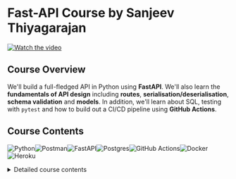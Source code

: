 # Fast-API Course by Sanjeev Thiyagarajan

[![Watch the video](https://img.youtube.com/vi/https://www.youtube.com/watch?v=0sOvCWFmrtA/default.jpg)](https://www.youtube.com/watch?v=0sOvCWFmrtA&t=605s)

## Course Overview

We'll build a full-fledged API in Python using **FastAPI**. We'll also learn the **fundamentals of API design** including **routes**, **serialisation/deserialisation**, **schema validation** and **models**. In addition, we'll learn about SQL, testing with `pytest` and how to build out a CI/CD pipeline using **GitHub Actions**.

## Course Contents

![Python](https://img.shields.io/badge/python-3670A0?style=for-the-badge&logo=python&logoColor=ffdd54)![Postman](https://img.shields.io/badge/Postman-FF6C37?style=for-the-badge&logo=postman&logoColor=white)![FastAPI](https://img.shields.io/badge/FastAPI-005571?style=for-the-badge&logo=fastapi)![Postgres](https://img.shields.io/badge/postgres-%23316192.svg?style=for-the-badge&logo=postgresql&logoColor=white)![GitHub Actions](https://img.shields.io/badge/github%20actions-%232671E5.svg?style=for-the-badge&logo=githubactions&logoColor=white)![Docker](https://img.shields.io/badge/docker-%230db7ed.svg?style=for-the-badge&logo=docker&logoColor=white)![Heroku](https://img.shields.io/badge/heroku-%23430098.svg?style=for-the-badge&logo=heroku&logoColor=white)

<details>
    <summary>Detailed course contents</summary>

- [00:00](https://www.youtube.com/watch?v=0sOvCWFmrtA&t=0s) Intro
- [06:33](https://www.youtube.com/watch?v=0sOvCWFmrtA&t=393s) Project Overview
- [11:22](https://www.youtube.com/watch?v=0sOvCWFmrtA&t=682s) Mac Python Installation
- [13:15](https://www.youtube.com/watch?v=0sOvCWFmrtA&t=795s) Mac VS Code install and setup
- [16:37](https://www.youtube.com/watch?v=0sOvCWFmrtA&t=997s) Windows Python Installation
- [18:30](https://www.youtube.com/watch?v=0sOvCWFmrtA&t=1110s) Windows VS Code install and setup
- [22:11](https://www.youtube.com/watch?v=0sOvCWFmrtA&t=1331s) Python virtual Env Basics
- [24:35](https://www.youtube.com/watch?v=0sOvCWFmrtA&t=1475s) Virtual Env on windows
- [28:56](https://www.youtube.com/watch?v=0sOvCWFmrtA&t=1736s) Virtual Env on Mac
- [34:17](https://www.youtube.com/watch?v=0sOvCWFmrtA&t=2057s) Install dependencies w/ pip
- [36:21](https://www.youtube.com/watch?v=0sOvCWFmrtA&t=2181s) Starting FastAPI
- [39:23](https://www.youtube.com/watch?v=0sOvCWFmrtA&t=2363s) Path Operations
- [53:22](https://www.youtube.com/watch?v=0sOvCWFmrtA&t=3202s) Intro `toman`
- [57:34](https://www.youtube.com/watch?v=0sOvCWFmrtA&t=3454s) HTTP Requests
- [1:07:29](https://www.youtube.com/watch?v=0sOvCWFmrtA&t=4049s) Schema Validation with Pydantic
- [1:22:45](https://www.youtube.com/watch?v=0sOvCWFmrtA&t=4965s) CRUD Operations
- [1:29:44](https://www.youtube.com/watch?v=0sOvCWFmrtA&t=5384s) Storing in Array
- [1:34:06](https://www.youtube.com/watch?v=0sOvCWFmrtA&t=5646s) Creating
- [1:38:15](https://www.youtube.com/watch?v=0sOvCWFmrtA&t=5895s) Postman Collections & saving requests
- [1:39:47](https://www.youtube.com/watch?v=0sOvCWFmrtA&t=5987s) Retrieve One
- [1:48:10](https://www.youtube.com/watch?v=0sOvCWFmrtA&t=6490s) Path order Matters
- [1:52:46](https://www.youtube.com/watch?v=0sOvCWFmrtA&t=6766s) Changing response Status Codes
- [2:01:49](https://www.youtube.com/watch?v=0sOvCWFmrtA&t=7309s) Deleting
- [2:10:31](https://www.youtube.com/watch?v=0sOvCWFmrtA&t=7831s) Updating
- [2:18:02](https://www.youtube.com/watch?v=0sOvCWFmrtA&t=8282s) Automatic Documentation
- [2:21:34](https://www.youtube.com/watch?v=0sOvCWFmrtA&t=8494s) Python packages
- [2:24:11](https://www.youtube.com/watch?v=0sOvCWFmrtA&t=8651s) Database Intro
- [2:28:54](https://www.youtube.com/watch?v=0sOvCWFmrtA&t=8934s) Postgres Windows Install
- [2:31:28](https://www.youtube.com/watch?v=0sOvCWFmrtA&t=9088s) Postgres Mac Install
- [2:34:26](https://www.youtube.com/watch?v=0sOvCWFmrtA&t=9266s) Database Schema & Tables
- [2:44:35](https://www.youtube.com/watch?v=0sOvCWFmrtA&t=9875s) Managing Postgres with PgAdmin GUI
- [3:12:10](https://www.youtube.com/watch?v=0sOvCWFmrtA&t=11530s) Your first SQL Query
- [3:19:43](https://www.youtube.com/watch?v=0sOvCWFmrtA&t=11983s) Filter results with - "where"
- [3:22:55](https://www.youtube.com/watch?v=0sOvCWFmrtA&t=12175s) SQL Operators
- [3:26:38](https://www.youtube.com/watch?v=0sOvCWFmrtA&t=12398s) IN
- [3:28:07](https://www.youtube.com/watch?v=0sOvCWFmrtA&t=12487s) Pattern matching with LIKE
- [3:31:59](https://www.youtube.com/watch?v=0sOvCWFmrtA&t=12719s) Ordering Results
- [3:36:27](https://www.youtube.com/watch?v=0sOvCWFmrtA&t=12987s) LIMIT & OFFSET
- [3:39:21](https://www.youtube.com/watch?v=0sOvCWFmrtA&t=13161s) Modifying Data
- [3:53:48](https://www.youtube.com/watch?v=0sOvCWFmrtA&t=14028s) Setup App Database
- [3:58:21](https://www.youtube.com/watch?v=0sOvCWFmrtA&t=14301s) Connecting to database w/ Python
- [4:08:00](https://www.youtube.com/watch?v=0sOvCWFmrtA&t=14880s) Database CRUD
- [4:31:18](https://www.youtube.com/watch?v=0sOvCWFmrtA&t=16278s) ORM intro
- [4:35:33](https://www.youtube.com/watch?v=0sOvCWFmrtA&t=16533s) `SQLALCHEMY` setup
- [4:55:25](https://www.youtube.com/watch?v=0sOvCWFmrtA&t=17725s) Adding CreatedAt Column
- [5:00:59](https://www.youtube.com/watch?v=0sOvCWFmrtA&t=18059s) Get All
- [5:07:55](https://www.youtube.com/watch?v=0sOvCWFmrtA&t=18475s) Create
- [5:15:50](https://www.youtube.com/watch?v=0sOvCWFmrtA&t=18950s) Get by ID
- [5:19:50](https://www.youtube.com/watch?v=0sOvCWFmrtA&t=19190s) Delete
- [5:22:31](https://www.youtube.com/watch?v=0sOvCWFmrtA&t=19351s) Update
- [5:28:21](https://www.youtube.com/watch?v=0sOvCWFmrtA&t=19701s) `Pydantic` vs ORM Models
- [5:32:21](https://www.youtube.com/watch?v=0sOvCWFmrtA&t=19941s) `Pydantic` Models Deep Dive
- [5:38:57](https://www.youtube.com/watch?v=0sOvCWFmrtA&t=20337s) Response Model
- [5:50:08](https://www.youtube.com/watch?v=0sOvCWFmrtA&t=21008s) Creating Users Table
- [5:54:50](https://www.youtube.com/watch?v=0sOvCWFmrtA&t=21290s) User Registration Path Operation
- [6:03:27](https://www.youtube.com/watch?v=0sOvCWFmrtA&t=21807s) Hashing Passwords
- [6:08:49](https://www.youtube.com/watch?v=0sOvCWFmrtA&t=22129s) Refractor Hashing Logic
- [6:10:32](https://www.youtube.com/watch?v=0sOvCWFmrtA&t=22232s) Get User by ID
- [6:17:13](https://www.youtube.com/watch?v=0sOvCWFmrtA&t=22633s) FastAPI Routers
- [6:27:34](https://www.youtube.com/watch?v=0sOvCWFmrtA&t=23254s) Router Prefix
- [6:30:31](https://www.youtube.com/watch?v=0sOvCWFmrtA&t=23431s) Router Tags
- [6:32:49](https://www.youtube.com/watch?v=0sOvCWFmrtA&t=23569s) JWT Token Basics
- [6:47:03](https://www.youtube.com/watch?v=0sOvCWFmrtA&t=24423s) Login Process
- [7:00:44](https://www.youtube.com/watch?v=0sOvCWFmrtA&t=25244s) Creating Token
- [7:09:58](https://www.youtube.com/watch?v=0sOvCWFmrtA&t=25798s) OAuth2 PasswordRequestForm
- [7:13:23](https://www.youtube.com/watch?v=0sOvCWFmrtA&t=26003s) Verify user is Logged In
- [7:25:21](https://www.youtube.com/watch?v=0sOvCWFmrtA&t=26721s) Fixing Bugs
- [7:27:59](https://www.youtube.com/watch?v=0sOvCWFmrtA&t=26879s) Protecting Routes
- [7:36:17](https://www.youtube.com/watch?v=0sOvCWFmrtA&t=27377s) Test Expired Token
- [7:38:13](https://www.youtube.com/watch?v=0sOvCWFmrtA&t=27493s) Fetching User in Protected Routes
- [7:42:44](https://www.youtube.com/watch?v=0sOvCWFmrtA&t=27764s) Postman advanced Features
- [7:50:33](https://www.youtube.com/watch?v=0sOvCWFmrtA&t=28233s) SQL Relationship Basics
- [7:54:59](https://www.youtube.com/watch?v=0sOvCWFmrtA&t=28499s) Postgres Foreign Keys
- [8:07:20](https://www.youtube.com/watch?v=0sOvCWFmrtA&t=29240s) SQLAlchemy Foreign Keys
- [8:13:40](https://www.youtube.com/watch?v=0sOvCWFmrtA&t=29620s) Update Schema to include User
- [8:17:59](https://www.youtube.com/watch?v=0sOvCWFmrtA&t=29879s) Assigning Owner id when creating new
- [8:21:01](https://www.youtube.com/watch?v=0sOvCWFmrtA&t=30061s) Delete and Update only your own
- [8:27:48](https://www.youtube.com/watch?v=0sOvCWFmrtA&t=30468s) Only Retrieving Logged in User's
- [8:33:37](https://www.youtube.com/watch?v=0sOvCWFmrtA&t=30817s) `Sqlalchemy` Relationships
- [8:38:32](https://www.youtube.com/watch?v=0sOvCWFmrtA&t=31112s) Query Parameters
- [8:50:46](https://www.youtube.com/watch?v=0sOvCWFmrtA&t=31846s) Cleanup our `main.py` file
- [8:53:53](https://www.youtube.com/watch?v=0sOvCWFmrtA&t=32033s) Env Variables
- [9:21:20](https://www.youtube.com/watch?v=0sOvCWFmrtA&t=33680s) Vote/Like Theory
- [9:26:36](https://www.youtube.com/watch?v=0sOvCWFmrtA&t=33996s) Votes Table
- [9:31:33](https://www.youtube.com/watch?v=0sOvCWFmrtA&t=34293s) Votes `Sqlalchemy`
- [9:34:11](https://www.youtube.com/watch?v=0sOvCWFmrtA&t=34451s) Votes Route
- [9:52:31](https://www.youtube.com/watch?v=0sOvCWFmrtA&t=35551s) SQL Joins
- [10:15:26](https://www.youtube.com/watch?v=0sOvCWFmrtA&t=36926s) Joins in `SqlAlchemy`
- [10:28:21](https://www.youtube.com/watch?v=0sOvCWFmrtA&t=37701s) Get One with Joins
- [10:30:18](https://www.youtube.com/watch?v=0sOvCWFmrtA&t=37818s) What is a database migration tool
- [10:33:45](https://www.youtube.com/watch?v=0sOvCWFmrtA&t=38025s) Alembic Setup
- [11:13:50](https://www.youtube.com/watch?v=0sOvCWFmrtA&t=40430s) Disable `SqlAlchemy` create Engine
- [11:14:28](https://www.youtube.com/watch?v=0sOvCWFmrtA&t=40468s) What is CORS?
- [11:23:38](https://www.youtube.com/watch?v=0sOvCWFmrtA&t=41018s) Git PreReqs
- [11:27:40](https://www.youtube.com/watch?v=0sOvCWFmrtA&t=41260s) Git Install
- [11:29:23](https://www.youtube.com/watch?v=0sOvCWFmrtA&t=41363s) Github
- [11:34:39](https://www.youtube.com/watch?v=0sOvCWFmrtA&t=41679s) Heroku intro
- [11:35:40](https://www.youtube.com/watch?v=0sOvCWFmrtA&t=41740s) Create Heroku App
- [11:40:21](https://www.youtube.com/watch?v=0sOvCWFmrtA&t=42021s) Heroku `procfile`
- [11:44:59](https://www.youtube.com/watch?v=0sOvCWFmrtA&t=42299s) Adding a Postgres database
- [11:48:42](https://www.youtube.com/watch?v=0sOvCWFmrtA&t=42522s) Env Variables in Heroku
[11:58:59](https://www.youtube.com/watch?v=0sOvCWFmrtA&t=43139s) Alembic migrations on Heroku Postgres instance
- [12:02:52](https://www.youtube.com/watch?v=0sOvCWFmrtA&t=43372s) Pushing changed to production
- [12:05:04](https://www.youtube.com/watch?v=0sOvCWFmrtA&t=43504s) Create an Ubuntu VM
- [12:08:04](https://www.youtube.com/watch?v=0sOvCWFmrtA&t=43684s) Update packages
- [12:10:47](https://www.youtube.com/watch?v=0sOvCWFmrtA&t=43847s) Install Python
- [12:12:21](https://www.youtube.com/watch?v=0sOvCWFmrtA&t=43941s) Install Postgres & setup password
- [12:17:28](https://www.youtube.com/watch?v=0sOvCWFmrtA&t=44248s) Postgres Config
[12:24:50](https://www.youtube.com/watch?v=0sOvCWFmrtA&t=44690s) Create new user and setup python evironment
- [12:34:06](https://www.youtube.com/watch?v=0sOvCWFmrtA&t=45246s) Env Variables
- [12:42:24](https://www.youtube.com/watch?v=0sOvCWFmrtA&t=45744s) Alembic migrations on production database
- [12:45:57](https://www.youtube.com/watch?v=0sOvCWFmrtA&t=45957s) Gunicorn
- [12:54:12](https://www.youtube.com/watch?v=0sOvCWFmrtA&t=46452s) Creating a Systemd service
- [13:04:45](https://www.youtube.com/watch?v=0sOvCWFmrtA&t=47085s) NGINX
- [13:10:45](https://www.youtube.com/watch?v=0sOvCWFmrtA&t=47445s) Setting up Domain name
- [13:15:19](https://www.youtube.com/watch?v=0sOvCWFmrtA&t=47719s) SSL/HTTPS
- [13:19:31](https://www.youtube.com/watch?v=0sOvCWFmrtA&t=47971s) NGINX enable
- [13:20:06](https://www.youtube.com/watch?v=0sOvCWFmrtA&t=48006s) Firewall
- [13:23:47](https://www.youtube.com/watch?v=0sOvCWFmrtA&t=48227s) Pushing code changes to Production
- [13:26:09](https://www.youtube.com/watch?v=0sOvCWFmrtA&t=48369s) Dockerfile
- [13:38:39](https://www.youtube.com/watch?v=0sOvCWFmrtA&t=49119s) Docker Compose
- [13:48:34](https://www.youtube.com/watch?v=0sOvCWFmrtA&t=49714s) Postgres Container
- [13:56:22](https://www.youtube.com/watch?v=0sOvCWFmrtA&t=50182s) Bind Mounts
- [14:03:39](https://www.youtube.com/watch?v=0sOvCWFmrtA&t=50619s) Dockerhub
- [14:08:08](https://www.youtube.com/watch?v=0sOvCWFmrtA&t=50888s) Production vs Development
- [14:14:51](https://www.youtube.com/watch?v=0sOvCWFmrtA&t=51291s) Testing Intro
- [14:17:19](https://www.youtube.com/watch?v=0sOvCWFmrtA&t=51439s) Writing your first test
- [14:30:22](https://www.youtube.com/watch?v=0sOvCWFmrtA&t=52222s) The `-s` & `-v` flags
- [14:31:44](https://www.youtube.com/watch?v=0sOvCWFmrtA&t=52304s) Testing more functions
- [14:35:29](https://www.youtube.com/watch?v=0sOvCWFmrtA&t=52529s) Parametrize
- [14:40:21](https://www.youtube.com/watch?v=0sOvCWFmrtA&t=52821s) Testing Classes
- [14:48:37](https://www.youtube.com/watch?v=0sOvCWFmrtA&t=53317s) Fixtures
- [14:55:40](https://www.youtube.com/watch?v=0sOvCWFmrtA&t=53740s) Combining Fixtures + Parametrize
- [14:59:13](https://www.youtube.com/watch?v=0sOvCWFmrtA&t=53953s) Testing Exceptions
- [15:06:07](https://www.youtube.com/watch?v=0sOvCWFmrtA&t=54367s) FastAPI TestClient
- [15:14:26](https://www.youtube.com/watch?v=0sOvCWFmrtA&t=54866s) Pytest flags
- [15:17:31](https://www.youtube.com/watch?v=0sOvCWFmrtA&t=55051s) Test create user
- [15:25:23](https://www.youtube.com/watch?v=0sOvCWFmrtA&t=55523s) Setup testing database
- [15:36:47](https://www.youtube.com/watch?v=0sOvCWFmrtA&t=56207s) Create & destroy database after each test
- [15:44:18](https://www.youtube.com/watch?v=0sOvCWFmrtA&t=56658s) More Fixtures to handle database interaction
- [15:50:35](https://www.youtube.com/watch?v=0sOvCWFmrtA&t=57035s) Trailing slashes in path
- [15:53:12](https://www.youtube.com/watch?v=0sOvCWFmrtA&t=57192s) Fixture scope
- [16:07:50](https://www.youtube.com/watch?v=0sOvCWFmrtA&t=58070s) Test user fixture
- [16:14:40](https://www.youtube.com/watch?v=0sOvCWFmrtA&t=58480s) Test/validate token
- [16:18:59](https://www.youtube.com/watch?v=0sOvCWFmrtA&t=58739s) `Conftest.py`
- [16:22:09](https://www.youtube.com/watch?v=0sOvCWFmrtA&t=58929s) Testing
- [17:34:15](https://www.youtube.com/watch?v=0sOvCWFmrtA&t=63255s) CI/CD intro
- [17:43:29](https://www.youtube.com/watch?v=0sOvCWFmrtA&t=63809s) Github Actions
- [17:49:32](https://www.youtube.com/watch?v=0sOvCWFmrtA&t=64172s) Creating Jobs
- [17:57:38](https://www.youtube.com/watch?v=0sOvCWFmrtA&t=64658s) setup python/dependencies/pytest
- [18:06:14](https://www.youtube.com/watch?v=0sOvCWFmrtA&t=65174s) Env variables
- [18:11:19](https://www.youtube.com/watch?v=0sOvCWFmrtA&t=65479s) Github Secrets
- [18:18:14](https://www.youtube.com/watch?v=0sOvCWFmrtA&t=65894s) Testing database
- [18:23:42](https://www.youtube.com/watch?v=0sOvCWFmrtA&t=66222s) Building Docker images
- [18:34:33](https://www.youtube.com/watch?v=0sOvCWFmrtA&t=66873s) Deploy to heroku
- [18:49:10](https://www.youtube.com/watch?v=0sOvCWFmrtA&t=67750s) Failing tests in pipeline
- [18:52:18](https://www.youtube.com/watch?v=0sOvCWFmrtA&t=67938s) Deploy to Ubuntu
</details>
